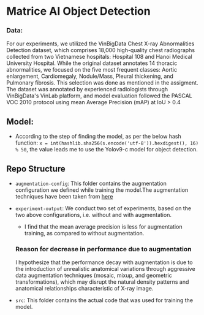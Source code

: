 # Matrice AI Object Detection

### Data:
For our experiments, we utilized the VinBigData Chest X-ray Abnormalities Detection dataset, which comprises 18,000 high-quality chest radiographs collected from two Vietnamese hospitals: Hospital 108 and Hanoi Medical University Hospital. While the original dataset annotates 14 thoracic abnormalities, we focused on the five most frequent classes: Aortic enlargement, Cardiomegaly, Nodule/Mass, Pleural thickening, and Pulmonary fibrosis. This selection was done as mentioned in the assigment. The dataset was annotated by experienced radiologists through VinBigData's VinLab platform, and model evaluation followed the PASCAL VOC 2010 protocol using mean Average Precision (mAP) at IoU > 0.4

## Model:
- According to the step of finding the model, as per the below hash function:
`x = int(hashlib.sha256(s.encode('utf-8')).hexdigest(), 16) % 50`, the value leads me to use the Yolov9-c model for object detection.

## Repo Structure

- `augmentation-config`: This folder contains the augmentation configuration we defined while training the model.The augmentation techniques have been taken from [here](https://github.com/WongKinYiu/PyTorch_YOLOv4/tree/master)

- `experiment-output`: We conduct two set of experiments, based on the two above configurations, i.e. without and with augmentation.

    - I find that the mean average precision is less for augmentation training, as compared to without augmentation.

    ### Reason for decrease in performance due to augmentation
    I hypothesize that the performance decay with augmentation is due to the introduction of unrealistic anatomical variations through aggressive data augmentation techniques (mosaic, mixup, and geometric transformations), which may disrupt the natural density patterns and anatomical relationships characteristic of X-ray image.

- `src`: This folder contains the actual code that was used for training the model.
